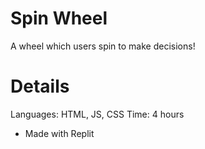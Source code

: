# Spin Wheel

A wheel which users spin to make decisions!

# Details
Languages: HTML, JS, CSS
Time: 4 hours
- Made with Replit
